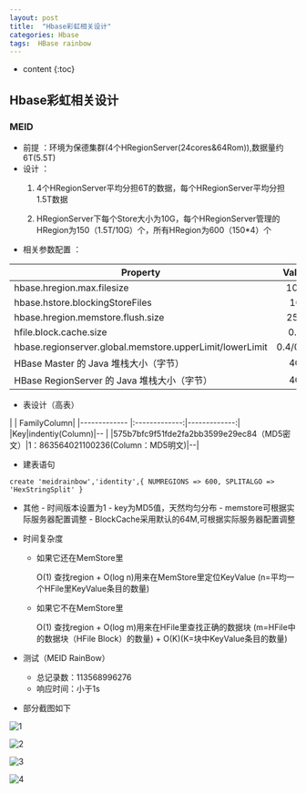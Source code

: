 ---layout: posttitle:  "Hbase彩虹相关设计"categories: Hbasetags:  HBase rainbow---* content{:toc}## Hbase彩虹相关设计### MEID - 前提 ：环境为保德集群(4个HRegionServer(24cores&64Rom)),数据量约6T(5.5T) - 设计 ：   1. 4个HRegionServer平均分担6T的数据，每个HRegionServer平均分担1.5T数据   2. HRegionServer下每个Store大小为10G，每个HRegionServer管理的HRegion为150（1.5T/10G）个，所有HRegion为600（150*4）个 - 相关参数配置 ：|Property|Value||------------- |:-------------:||hbase.hregion.max.filesize|10G||hbase.hstore.blockingStoreFiles|10||hbase.hregion.memstore.flush.size|256||hfile.block.cache.size|0.2||hbase.regionserver.global.memstore.upperLimit/lowerLimit|0.4/0.38||HBase Master 的 Java 堆栈大小（字节）|4G||HBase RegionServer 的 Java 堆栈大小（字节）|4G|  - 表设计（高表）| | FamilyColumn||------------- |:-------------:|-------------:||Key|indentiy(Column)|-- | |575b7bfc9f51fde2fa2bb3599e29ec84（MD5密文）|1：863564021100236(Column：MD5明文)|--|     - 建表语句```create 'meidrainbow','identity',{ NUMREGIONS => 600, SPLITALGO => 'HexStringSplit' }```   - 其他    - 时间版本设置为1    - key为MD5值，天然均匀分布    - memstore可根据实际服务器配置调整    - BlockCache采用默认的64M,可根据实际服务器配置调整   - 时间复杂度     - 如果它还在MemStore里       O(1) 查找region  +  O(log n)用来在MemStore里定位KeyValue (n=平均一个HFile里KeyValue条目的数量)     - 如果它不在MemStore里       O(1) 查找region  +  O(log m)用来在HFile里查找正确的数据块 (m=HFile中的数据块（HFile Block）的数量) + O(K)(K=块中KeyValue条目的数量)          - 测试（MEID RainBow）     - 总记录数：113568996276     - 响应时间：小于1s   - 部分截图如下![1](http://120.236.169.50:88/imc/userprofile/uploads/4de188a3da491c7cce3d4465e74e52e3/1.png)![2](http://120.236.169.50:88/imc/userprofile/uploads/5782e979d59830ba99e6624766be25d1/2.png)![3](http://120.236.169.50:88/imc/userprofile/uploads/d0cd308e22a00bb25b369e5a8d6b3441/3.png)![4](http://120.236.169.50:88/imc/userprofile/uploads/845e5d8df38c8b51dfe9b8b61af2a7c8/4.png)